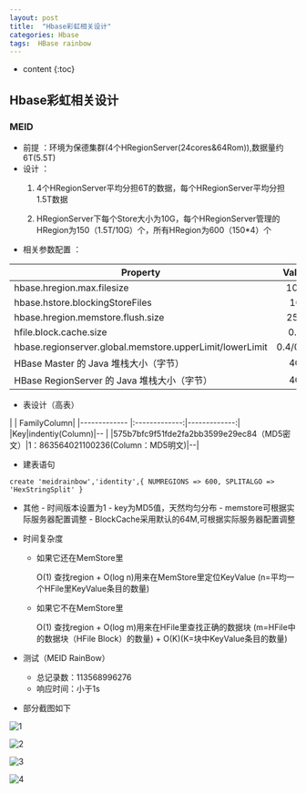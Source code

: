 ---layout: posttitle:  "Hbase彩虹相关设计"categories: Hbasetags:  HBase rainbow---* content{:toc}## Hbase彩虹相关设计### MEID - 前提 ：环境为保德集群(4个HRegionServer(24cores&64Rom)),数据量约6T(5.5T) - 设计 ：   1. 4个HRegionServer平均分担6T的数据，每个HRegionServer平均分担1.5T数据   2. HRegionServer下每个Store大小为10G，每个HRegionServer管理的HRegion为150（1.5T/10G）个，所有HRegion为600（150*4）个 - 相关参数配置 ：|Property|Value||------------- |:-------------:||hbase.hregion.max.filesize|10G||hbase.hstore.blockingStoreFiles|10||hbase.hregion.memstore.flush.size|256||hfile.block.cache.size|0.2||hbase.regionserver.global.memstore.upperLimit/lowerLimit|0.4/0.38||HBase Master 的 Java 堆栈大小（字节）|4G||HBase RegionServer 的 Java 堆栈大小（字节）|4G|  - 表设计（高表）| | FamilyColumn||------------- |:-------------:|-------------:||Key|indentiy(Column)|-- | |575b7bfc9f51fde2fa2bb3599e29ec84（MD5密文）|1：863564021100236(Column：MD5明文)|--|     - 建表语句```create 'meidrainbow','identity',{ NUMREGIONS => 600, SPLITALGO => 'HexStringSplit' }```   - 其他    - 时间版本设置为1    - key为MD5值，天然均匀分布    - memstore可根据实际服务器配置调整    - BlockCache采用默认的64M,可根据实际服务器配置调整   - 时间复杂度     - 如果它还在MemStore里       O(1) 查找region  +  O(log n)用来在MemStore里定位KeyValue (n=平均一个HFile里KeyValue条目的数量)     - 如果它不在MemStore里       O(1) 查找region  +  O(log m)用来在HFile里查找正确的数据块 (m=HFile中的数据块（HFile Block）的数量) + O(K)(K=块中KeyValue条目的数量)          - 测试（MEID RainBow）     - 总记录数：113568996276     - 响应时间：小于1s   - 部分截图如下![1](http://120.236.169.50:88/imc/userprofile/uploads/4de188a3da491c7cce3d4465e74e52e3/1.png)![2](http://120.236.169.50:88/imc/userprofile/uploads/5782e979d59830ba99e6624766be25d1/2.png)![3](http://120.236.169.50:88/imc/userprofile/uploads/d0cd308e22a00bb25b369e5a8d6b3441/3.png)![4](http://120.236.169.50:88/imc/userprofile/uploads/845e5d8df38c8b51dfe9b8b61af2a7c8/4.png)